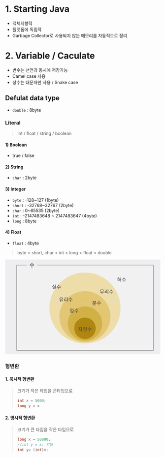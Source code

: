# 1. Starting Java

- 객체지향적
- 플랫폼에 독립적
- Garbage Collector로 사용되지 않는 메모리를 자동적으로 정리





# 2. Variable / Caculate

- 변수는 선언과 동시에 저장가능
- Camel case 사용
- 상수는 대문자만 사용 /  Snake case



## Defulat data type

- `double` : 8byte

### Literal

> Int / float / string / boolean


#### 1) Boolean

- true / false



#### 2) String

- `char` : 2byte



#### 3) Integer

- `byte` : -128~127 (1byte)
- `short` : -32768~32767 (2byte)
- `char` : 0~65535 (2byte)
- `int` : -2147483648 ~ 2147483647 (4byte)
- `long` : 8byte



#### 4) Float

- `float` : 4byte



> byte < short, char < int < long < float < double

![image-20201216151417208](part1,2.assets/image-20201216151417208.png)



### 형변환

#### 1. 묵시적 형변환

> 크기가 작은 타입을 큰타입으로
>
> ```java
> int x = 5000;
> long y = x
> ```



#### 2. 명시적 형변환

> 크기가 큰 타입을 작은 타입으로
>
> ```java
> long x = 50000;
> //int y = x; 안됨
> int y= (int)x;
> ```

